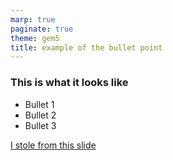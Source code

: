 ```yaml
---
marp: true
paginate: true
theme: gem5
title: example of the bullet point
---
```


<!-- _class: title -->

### This is what it looks like

- Bullet 1
- Bullet 2
- Bullet 3

[I stole from this slide](https://ucdavis365-my.sharepoint.com/:p:/r/personal/jlowepower_ucdavis_edu/Documents/gem5/gem5-tutorial-isca-2024/03-standard%20library.pptx?d=w7a0f53b9be014379b9570785c513b35b&csf=1&web=1&e=EmqTIu)
